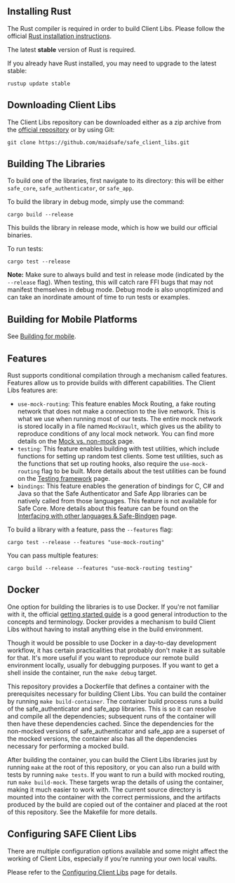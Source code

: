 ## Installing Rust

The Rust compiler is required in order to build Client Libs. Please follow the official [Rust installation instructions](https://www.rust-lang.org/en-US/install.html).

The latest **stable** version of Rust is required.

If you already have Rust installed, you may need to upgrade to the latest stable:

```
rustup update stable
```

## Downloading Client Libs

The Client Libs repository can be downloaded either as a zip archive from the [official repository](https://github.com/maidsafe/safe_client_libs) or by using Git:

```
git clone https://github.com/maidsafe/safe_client_libs.git
```

## Building The Libraries

To build one of the libraries, first navigate to its directory: this will be either `safe_core`, `safe_authenticator`, or `safe_app`.

To build the library in debug mode, simply use the command:

```
cargo build --release
```

This builds the library in release mode, which is how we build our official binaries.

To run tests:

```
cargo test --release
```

**Note:** Make sure to always build and test in release mode (indicated by the `--release` flag). When testing, this will catch rare FFI bugs that may not manifest themselves in debug mode. Debug mode is also unoptimized and can take an inordinate amount of time to run tests or examples.

## Building for Mobile Platforms

See [Building for mobile](./Building-for-mobile).

## Features

Rust supports conditional compilation through a mechanism called features. Features allow us to provide builds with different capabilities. The Client Libs features are:

- `use-mock-routing`: This feature enables Mock Routing, a fake routing network that does not make a connection to the live network. This is what we use when running most of our tests. The entire mock network is stored locally in a file named `MockVault`, which gives us the ability to reproduce conditions of any local mock network. You can find more details on the [Mock vs. non-mock](./Mock-vs.-non-mock) page.
- `testing`: This feature enables building with test utilities, which include functions for setting up random test clients. Some test utilities, such as the functions that set up routing hooks, also require the `use-mock-routing` flag to be built. More details about the test utilities can be found on the [Testing framework](./Testing-framework) page.
- `bindings`: This feature enables the generation of bindings for C, C\# and Java so that the Safe Authenticator and Safe App libraries can be natively called from those languages. This feature is not available for Safe Core. More details about this feature can be found on the [Interfacing with other languages & Safe-Bindgen](.) page.

To build a library with a feature, pass the `--features` flag:

```
cargo test --release --features "use-mock-routing"
```

You can pass multiple features:

```
cargo build --release --features "use-mock-routing testing"
```

## Docker

One option for building the libraries is to use Docker. If you're not familiar with it, the official [getting started guide](https://docs.docker.com/get-started/) is a good general introduction to the concepts and terminology. Docker provides a mechanism to build Client Libs without having to install anything else in the build environment.

Though it would be possible to use Docker in a day-to-day development workflow, it has certain practicalities that probably don't make it as suitable for that. It's more useful if you want to reproduce our remote build environment locally, usually for debugging purposes. If you want to get a shell inside the container, run the `make debug` target.

This repository provides a Dockerfile that defines a container with the prerequisites necessary for building Client Libs. You can build the container by running `make build-container`. The container build process runs a build of the safe_authenticator and safe_app libraries. This is so it can resolve and compile all the dependencies; subsequent runs of the container will then have these dependencies cached. Since the dependencies for the non-mocked versions of safe_authenticator and safe_app are a superset of the mocked versions, the container also has all the dependencies necessary for performing a mocked build.

After building the container, you can build the Client Libs libraries just by running `make` at the root of this repository, or you can also run a build with tests by running `make tests`. If you want to run a build with mocked routing, run `make build-mock`. These targets wrap the details of using the container, making it much easier to work with. The current source directory is mounted into the container with the correct permissions, and the artifacts produced by the build are copied out of the container and placed at the root of this repository. See the Makefile for more details.

## Configuring SAFE Client Libs

There are multiple configuration options available and some might affect the working of Client Libs, especially if you're running your own local vaults.

Please refer to the [Configuring Client Libs](./Configuring-Client-Libs) page for details.